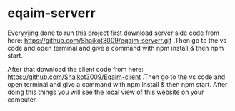 ﻿# eqaim-serverr
Everyyjing done to run this project first download server side code from here: https://github.com/Shaikot3009/eqaim-serverr.git .Then go to the vs code and open terminal and give a command with npm install & then npm start.

After that download the client code from here: https://github.com/Shaikot3009/Eqaim-client .Then go to the vs code and open terminal and give a command with npm install & then npm start. After doing this things you will see the local view of this website on your computer.

